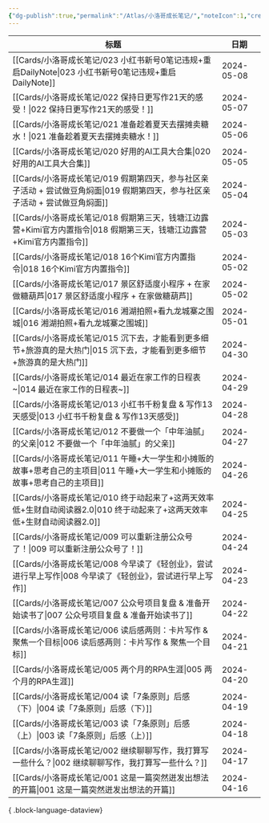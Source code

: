 ```yaml
---
{"dg-publish":true,"permalink":"/Atlas/小洛哥成长笔记/","noteIcon":1,"created":"2024-04-10","updated":"2024-04-21"}
---
```


| 标题                                                                              | 日期         |
| ------------------------------------------------------------------------------- | ---------- |
| [[Cards/小洛哥成长笔记/023 小红书新号0笔记违规+重启DailyNote\|023 小红书新号0笔记违规+重启DailyNote]]     | 2024-05-08 |
| [[Cards/小洛哥成长笔记/022 保持日更写作21天的感受！\|022 保持日更写作21天的感受！]]                       | 2024-05-07 |
| [[Cards/小洛哥成长笔记/021 准备趁着夏天去摆摊卖糖水！\|021 准备趁着夏天去摆摊卖糖水！]]                       | 2024-05-06 |
| [[Cards/小洛哥成长笔记/020 好用的AI工具大合集\|020 好用的AI工具大合集]]                             | 2024-05-05 |
| [[Cards/小洛哥成长笔记/019 假期第四天，参与社区亲子活动 + 尝试做豆角焖面\|019 假期第四天，参与社区亲子活动 + 尝试做豆角焖面]] | 2024-05-04 |
| [[Cards/小洛哥成长笔记/018 假期第三天，钱塘江边露营+Kimi官方内置指令\|018 假期第三天，钱塘江边露营+Kimi官方内置指令]]   | 2024-05-03 |
| [[Cards/小洛哥成长笔记/018 16个Kimi官方内置指令\|018 16个Kimi官方内置指令]]                       | 2024-05-02 |
| [[Cards/小洛哥成长笔记/017 景区舒适度小程序 + 在家做糖葫芦\|017 景区舒适度小程序 + 在家做糖葫芦]]               | 2024-05-02 |
| [[Cards/小洛哥成长笔记/016 湘湖拍照+看九龙城寨之围城\|016 湘湖拍照+看九龙城寨之围城]]                       | 2024-05-01 |
| [[Cards/小洛哥成长笔记/015 沉下去，才能看到更多细节+旅游真的是大热门\|015 沉下去，才能看到更多细节+旅游真的是大热门]]       | 2024-04-30 |
| [[Cards/小洛哥成长笔记/014 最近在家工作的日程表~\|014 最近在家工作的日程表~]]                           | 2024-04-29 |
| [[Cards/小洛哥成长笔记/013 小红书千粉复盘 & 写作13天感受\|013 小红书千粉复盘 & 写作13天感受]]               | 2024-04-28 |
| [[Cards/小洛哥成长笔记/012 不要做一个「中年油腻」的父亲\|012 不要做一个「中年油腻」的父亲]]                     | 2024-04-27 |
| [[Cards/小洛哥成长笔记/011 午睡+大一学生和小摊贩的故事+思考自己的主项目\|011 午睡+大一学生和小摊贩的故事+思考自己的主项目]]   | 2024-04-26 |
| [[Cards/小洛哥成长笔记/010 终于动起来了+这两天效率低+生财自动阅读器2.0\|010 终于动起来了+这两天效率低+生财自动阅读器2.0]] | 2024-04-25 |
| [[Cards/小洛哥成长笔记/009 可以重新注册公众号了！\|009 可以重新注册公众号了！]]                           | 2024-04-24 |
| [[Cards/小洛哥成长笔记/008 今早读了《轻创业》，尝试进行早上写作\|008 今早读了《轻创业》，尝试进行早上写作]]             | 2024-04-23 |
| [[Cards/小洛哥成长笔记/007 公众号项目复盘 & 准备开始读书了\|007 公众号项目复盘 & 准备开始读书了]]               | 2024-04-22 |
| [[Cards/小洛哥成长笔记/006 读后感两则：卡片写作 & 聚焦一个目标\|006 读后感两则：卡片写作 & 聚焦一个目标]]           | 2024-04-21 |
| [[Cards/小洛哥成长笔记/005 两个月的RPA生涯\|005 两个月的RPA生涯]]                               | 2024-04-20 |
| [[Cards/小洛哥成长笔记/004 读「7条原则」后感（下）\|004 读「7条原则」后感（下）]]                         | 2024-04-19 |
| [[Cards/小洛哥成长笔记/003 读「7条原则」后感（上）\|003 读「7条原则」后感（上）]]                         | 2024-04-18 |
| [[Cards/小洛哥成长笔记/002 继续聊聊写作，我打算写一些什么？\|002 继续聊聊写作，我打算写一些什么？]]                 | 2024-04-17 |
| [[Cards/小洛哥成长笔记/001 这是一篇突然迸发出想法的开篇\|001 这是一篇突然迸发出想法的开篇]]                     | 2024-04-16 |

{ .block-language-dataview}